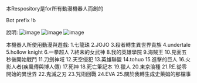 本Respository是for所有動漫機器人而創的

Bot prefix !b

說明:
![image](https://user-images.githubusercontent.com/86449294/149626930-8faf77f1-1fd6-498d-9926-da8c61f4d4f0.png)
![image](https://user-images.githubusercontent.com/86449294/149626932-791eafdd-84dc-4f8a-adba-503c56b006d2.png)
![image](https://user-images.githubusercontent.com/86449294/149626942-e3243926-7c82-4aa6-a76f-3280c429c166.png)

本機器人所使用動漫與遊戲:
1.七龍珠
2.JOJO
3.殺者轉生異世界貴族
4.undertale
5.hollow knight
6.一拳超人
7.終末的女武神
8.我的英雄學院
9.海賊王
10.見面五秒後開始戰鬥
11.刀劍神域
12.天空侵犯
13.英雄聯盟
14.tohuo
15.進擊的巨人
16.火影人者(疾風傳與博人傳)
17.死神
18.死亡筆記本
19.獵人
20.東京湌種
21.RE.從零開始的異世界
22.鬼滅之刃
23.咒術回戰
24.EVA
25.關於我轉生成史萊姆的那檔事
